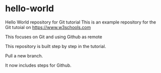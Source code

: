 # hello-world
Hello World repository for Git tutorial
This is an example repository for the Git tutoial on https://www.w3schools.com

This focuses on Git and using Github as remote

This repository is built step by step in the tutorial.

Pull a new branch.

It now includes steps for Github.
